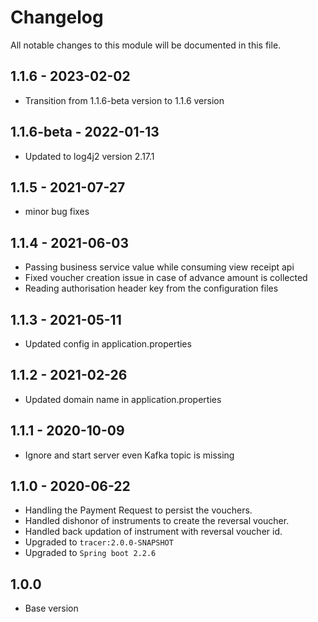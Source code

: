 # Changelog
All notable changes to this module will be documented in this file.

## 1.1.6 - 2023-02-02

- Transition from 1.1.6-beta version to 1.1.6 version

## 1.1.6-beta - 2022-01-13
- Updated to log4j2 version 2.17.1

## 1.1.5 - 2021-07-27
- minor bug fixes

## 1.1.4 - 2021-06-03
- Passing business service value while consuming view receipt api
- Fixed voucher creation issue in case of advance amount is collected
- Reading authorisation header key from the configuration files

## 1.1.3 - 2021-05-11
- Updated config in application.properties

## 1.1.2 - 2021-02-26
- Updated domain name in application.properties

## 1.1.1 - 2020-10-09
- Ignore and start server even Kafka topic is missing

## 1.1.0 - 2020-06-22

- Handling the Payment Request to persist the vouchers.
- Handled dishonor of instruments to create the reversal voucher.
- Handled back updation of instrument with reversal voucher id.
- Upgraded to `tracer:2.0.0-SNAPSHOT`
- Upgraded to `Spring boot 2.2.6`

## 1.0.0

- Base version
